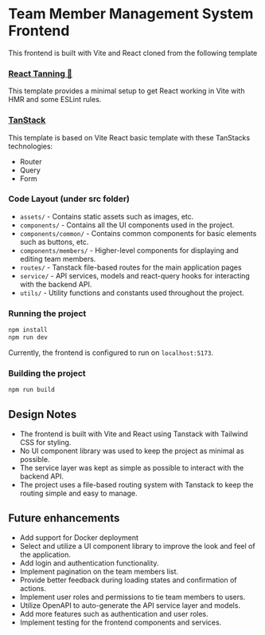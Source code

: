 # Team Member Management System Frontend

This frontend is built with Vite and React cloned from the following template

### [React Tanning 🌴](https://github.com/padunk/react-tanning)

This template provides a minimal setup to get React working in Vite with HMR and some ESLint rules.

### [TanStack](https://tanstack.com)

This template is based on Vite React basic template with these TanStacks technologies:

- Router
- Query
- Form

### Code Layout (under src folder)

- `assets/` - Contains static assets such as images, etc.
- `components/` - Contains all the UI components used in the project.
- `components/common/` - Contains common components for basic elements such as buttons, etc.
- `components/members/` - Higher-level components for displaying and editing team members.
- `routes/` - Tanstack file-based routes for the main application pages
- `service/` - API services, models and react-query hooks for interacting with the backend API.
- `utils/` - Utility functions and constants used throughout the project.

### Running the project

```bash
npm install
npm run dev
```

Currently, the frontend is configured to run on `localhost:5173`.

### Building the project

```bash
npm run build
```

## Design Notes

- The frontend is built with Vite and React using Tanstack with Tailwind CSS for styling.
- No UI component library was used to keep the project as minimal as possible.
- The service layer was kept as simple as possible to interact with the backend API.
- The project uses a file-based routing system with Tanstack to keep the routing simple and easy to manage.

## Future enhancements

- Add support for Docker deployment
- Select and utilize a UI component library to improve the look and feel of the application.
- Add login and authentication functionality.
- Implement pagination on the team members list.
- Provide better feedback during loading states and confirmation of actions.
- Implement user roles and permissions to tie team members to users.
- Utilize OpenAPI to auto-generate the API service layer and models.
- Add more features such as authentication and user roles.
- Implement testing for the frontend components and services.
